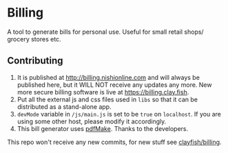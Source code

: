 # Billing
A tool to generate bills for personal use. Useful for small retail shops/ grocery stores etc.

## Contributing
1. It is published at http://billing.nishionline.com and will always be published here, but it WILL NOT receive any updates any more. New more secure billing software is live at https://billing.clay.fish.
2. Put all the external js and css files used in `libs` so that it can be distributed as a stand-alone app.
3. `devMode` variable in `/js/main.js` is set to be `true` on `localhost`. If you are using some other host, please modify it accordingly.
4. This bill generator uses [pdfMake](https://github.com/bpampuch/pdfmake). Thanks to the developers.

This repo won't receive any new commits, for new stuff see [clayfish/billing](https://github.com/clayfish/billing).
